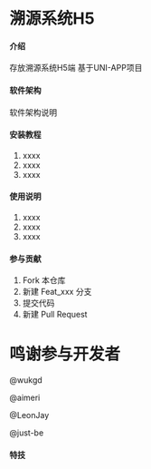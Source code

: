 # 溯源系统H5

#### 介绍
存放溯源系统H5端
基于UNI-APP项目

#### 软件架构
软件架构说明


#### 安装教程

1.  xxxx
2.  xxxx
3.  xxxx

#### 使用说明

1.  xxxx
2.  xxxx
3.  xxxx

#### 参与贡献
1.  Fork 本仓库
2.  新建 Feat_xxx 分支
3.  提交代码
4.  新建 Pull Request

# 鸣谢参与开发者

@wukgd

@aimeri

@LeonJay 

@just-be




#### 特技

